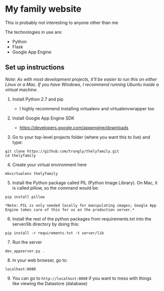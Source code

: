 # My family website

This is probably not interesting to anyone other than me

The technologies in use are:

* Python
* Flask
* Google App Engine

## Set up instructions

*Note: As with most development projects, it'll be easier to run this on either Linux or a Mac.  If you have Windows, I recommend running Ubuntu inside a virtual machine.*

1. Install Python 2.7 and pip
	* I highly recommend installing virtualenv and virtualenvwrapper too
	
2. Install Google App Engine SDK
	* https://developers.google.com/appengine/downloads
	
3. Go to your top-level projects folder (where you want this to live) and type:
```
git clone https://github.com/trungly/thelyfamily.git
cd thelyfamily
```	

4. Create your virtual environment here
```
mkvirtualenv thelyfamily
```

5. Install the Python package called PIL (Python Image Library).  On Mac, it is called pillow, so the command would be:
```
pip install pillow
```	
	*Note: PIL is only needed locally for manipulating images; Google App Engine takes care of this for us on the production server.*
	
6. Install the rest of the python packages from requirements.txt into the server/lib directory by doing this:
```
pip install -r requirements.txt -t server/lib
```	

7. Run the server
```
dev_appserver.py .
```	

8. In your web browser, go to:
```
localhost:8080
```	

9. You can go to `http://localhost:8000` if you want to mess with things like viewing the Datastore (database)
